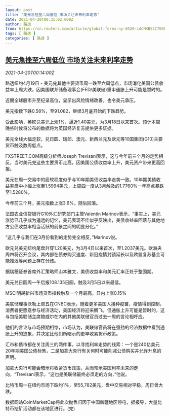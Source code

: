 ```yaml
---
layout: post
title: "美元急挫至六周低位 市场关注未来利率走势"
date: 2021-04-20T00:31:02.000Z
author: 路透
from: https://cn.reuters.com/article/global-forex-ny-0420-idCNKBS2C700K
tags: [ 路透 ]
categories: [ 路透 ]
---
```

<!--1618878662000-->
[美元急挫至六周低位 市场关注未来利率走势](https://cn.reuters.com/article/global-forex-ny-0420-idCNKBS2C700K)
------

<div>
<div><i>2021-04-20T00:14:00Z</i></div><p>路透纽约4月19日 - 美元兑其他主要货币周一跌至六周低点，市场消化美国公债收益率上周大跌，因美国联邦储备理事会(FED/美联储)重申通胀上升可能是暂时的。</p><p>近期全球股市升至纪录高位，显示出风险情绪改善，也令美元承压。</p><p>美元指数下跌0.58%，至91.082，继续3月底开始的下跌趋势。</p><p>受此影响，英镑兑美元上涨1%，逼近1.40美元，为3月18日以来首次。预计本周晚些时候将公布的数据将为英国经济复苏提供更多证据。</p><p>美元全线大幅走软，兑日圆、瑞郎、澳元、新西兰元及欧元等10国集团(G10)主要货币触及数周低点。</p><p>FXSTREET.COM高级分析师Joseph Trevisani表示，这与今年前三个月的走势相反，当时美元兑这些主要货币走高，因美国公债收益率上升，美元资产带来更高回报。</p><p>美元在周一交易中的疲软程度似乎与10年期美债收益率走势一致。10年期美债收益率盘中小幅上涨至1.5994美元，上周四一度从3月触及的1.7760%一年高点暴跌至1.5280%。</p><p>今年前三个月，美元指数上涨3.6%，随后回落。</p><p>法国农业信贷银行G10外汇研究部门主管Valentin Marinov表示，“事实上，美元涨势已几乎成为遥远的记忆，美元表现不佳似乎反映出，美债收益率回落与其他地方公债收益率相当活跃的前景之间的明显分化。”</p><p>“这几乎与我们在3月份看到的走势完全相反，”Marinov说。</p><p>欧元兑美元纽约尾盘升穿1.20美元，为3月4日以来首次，至1.2037美元。欧洲央周四将召开会议，其内部在债券购买速度、新冠疫情封锁延长以及欧盟复苏基金可能推迟等问题上存在分歧。</p><p>据瑞穗证券首席外汇策略师山本雅文，美债收益率和美元汇率正处于整固期。</p><p>美元兑日圆周一午后报108.135日圆，触及3月5日以来最低。</p><p>MSCI明晟新兴市场货币指数触及一个月最高，日内上涨0.15%</p><p>美联储理事沃勒上周五在CNBC表示，随着更多美国人接种疫苗，疫情得到控制，消费者更愿意参与经济活动，美国经济将迎来腾飞，但通胀上升可能是暂时的，这与包括美联储主席鲍威尔在内的其他美联储官员过去一周的言论相呼应。</p><p>他们的言论与市场预期相悖，市场认为，美联储官员将在强劲的经济数据中看到通胀上升的迹象，并决定比他们所暗示的更早收紧货币政策。</p><p>汇市和债市都在关注周三的两件事，以寻找利率走势的线索：一个是240亿美元20年期美国公债标售，二是加拿大央行有关何时可能削减公债购买并允许升息的声明。</p><p>加拿大央行可能会暗示将收紧货币政策，从而预示美国利率未来的走向，“Trevisani表示，“这也是美联储最终必须走的方向，”他说。</p><p>比特币周一在纽约市场下跌约1%，至55,782美元，盘中交易相对平稳，周日曾大跌。</p><p>数据网站CoinMarketCap将此次抛售归因于中国新疆地区停电，据报导，大量比特币挖矿活动都在该地区进行。(完)</p>
</div>
